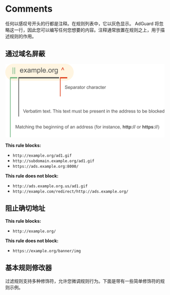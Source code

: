 # Comments

任何以感叹号开头的行都是注释。在规则列表中，它以灰色显示。 AdGuard 将忽略这一行，因此您可以编写任何您想要的内容。注释通常放置在规则之上，用于描述规则的作用。

## 通过域名屏蔽

![Image text](https://github.com/arqady01/adguard_rules/blob/main/0_blocking_domain.svg)

**This rule blocks:**

- `http://example.org/ad1.gif`
- `http://subdomain.example.org/ad1.gif`
- `https://ads.example.org:8000/`

**This rule does not block:**

- `http://ads.example.org.us/ad1.gif`
- `http://example.com/redirect/http://ads.example.org/`

## 阻止确切地址

**This rule blocks:**

- `http://example.org/`

**This rule does not block:**

- `https://example.org/banner/img`

## 基本规则修改器

过滤规则支持多种修饰符，允许您微调规则行为。下面是带有一些简单修饰符的规则示例。
